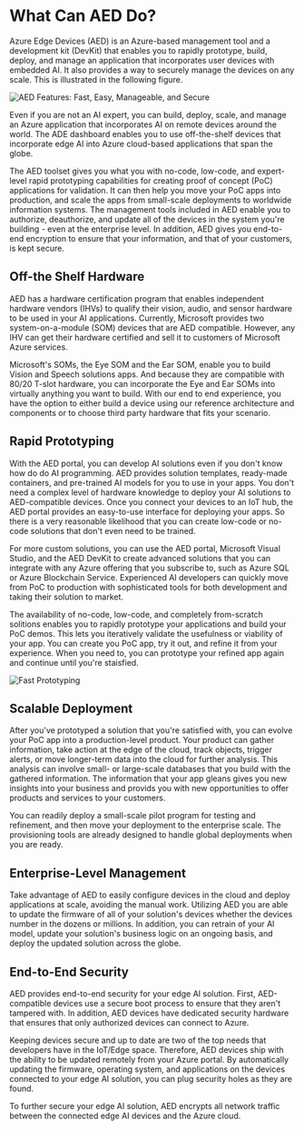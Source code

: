 #  What Can AED Do?

Azure Edge Devices (AED) is an Azure-based management tool and a development kit (DevKit) that enables you to rapidly prototype, build, deploy, and manage an application that incorporates user devices with embedded AI. It also provides a way to securely manage the devices on any scale. This is illustrated in the following figure.

![AED Features: Fast, Easy, Manageable, and Secure](getting_started/getting_started_images/aed-fast-easy-manage-secure.png)

Even if you are not an AI expert, you can build, deploy, scale, and manage an Azure application that incorporates AI on remote devices around the world. The ADE dashboard enables you to use off-the-shelf devices that incorporate edge AI into Azure cloud-based applications that span the globe. 

The AED toolset gives you what you with no-code, low-code, and expert-level rapid prototyping capabilities for creating proof of concept (PoC) applications for validation. It can then help you move your PoC apps into production, and scale the apps from small-scale deployments to worldwide information systems. The management tools included in AED enable you to authorize, deauthorize, and update all of the devices in the system you're building - even at the enterprise level. In addition, AED gives you end-to-end encryption to ensure that your information, and that of your customers, is kept secure.

## Off-the Shelf Hardware

AED has a hardware certification program that enables independent hardware vendors (IHVs) to qualify their vision, audio, and sensor hardware to be used in your AI applications. Currently, Microsoft provides two system-on-a-module (SOM) devices that are AED compatible. However, any IHV can get their hardware certified and sell it to customers of Microsoft Azure services.

Microsoft's SOMs, the Eye SOM and the Ear SOM, enable you to build Vision and Speech solutions apps. And because they are compatible with 80/20 T-slot hardware, you can incorporate the Eye and Ear SOMs into virtually anything you want to build. With our end to end experience, you have the option to either build a device using our reference architecture and components or to choose third party hardware that fits your scenario.

## Rapid Prototyping

With the AED portal, you can develop AI solutions even if you don't know how do do AI programming. AED provides solution templates, ready-made containers, and pre-trained AI models for you to use in your apps. You don't need a complex level of hardware knowledge to deploy your AI solutions to AED-compatible devices. Once you connect your devices to an IoT hub, the AED portal provides an easy-to-use interface for deploying your apps. So there is a very reasonable likelihood that you can create low-code or no-code solutions that don't even need to be trained. 

For more custom solutions, you can use the AED portal, Microsoft Visual Studio, and the AED DevKit to create advanced solutions that you can integrate with any Azure offering that you subscribe to, such as Azure SQL or Azure Blockchain Service. Experienced AI developers can quickly move from PoC to production with sophisticated tools for both development and taking their solution to market.

The availability of no-code, low-code, and completely from-scratch solitions enables you to rapidly prototype your applications and build your PoC demos. This lets you iteratively validate the usefulness or viability of your app. You can  create you PoC app, try it out, and refine it from your experience. When you need to, you can prototype your refined app again and continue until you're staisfied.

![Fast Prototyping](getting_started/getting_started_images/aed-fast-prototype.png)

## Scalable Deployment

After you've prototyped a solution that you're satisfied with, you can evolve your PoC app into a production-level product. Your product can gather information, take action at the edge of the cloud, track objects, trigger alerts, or move longer-term data into the cloud for further analysis. This analysis can involve small- or large-scale databases that you build with the gathered information. The information that your app gleans gives you new insights into your business and provids you with new opportunities to offer products and services to your customers.

You can readily deploy a small-scale pilot program for testing and refinement, and then move your deployment to the enterprise scale. The provisioning tools are already designed to handle global deployments when you are ready.

## Enterprise-Level Management

Take advantage of AED to easily configure devices in the cloud and deploy applications at scale, avoiding the manual work. Utilizing AED you are able to update the firmware of all of your solution's devices whether the devices number in the dozens or millions. In addition, you can retrain of your AI model, update your solution's business logic on an ongoing basis, and deploy the updated solution across the globe.

## End-to-End Security
AED provides end-to-end security for your edge AI solution. First, AED-compatible devices use a secure boot process to ensure that they aren't tampered with. In addition, AED devices have dedicated security hardware that ensures that only authorized devices can connect to Azure. 

Keeping devices secure and up to date are two of the top needs that developers have in the IoT/Edge space. Therefore, AED devices ship with the ability to be updated remotely from your Azure portal. By automatically updating the firmware, operating system, and applications on the devices connected to your edge AI solution, you can plug security holes as they are found.

To further secure your edge AI solution, AED encrypts all network traffic between the connected edge AI devices and the Azure cloud.

